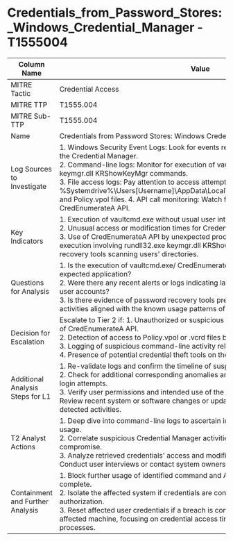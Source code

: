 # Credentials_from_Password_Stores:_Windows_Credential_Manager - T1555004

| Column Name | Value |
|-------------|-------|
| MITRE Tactic | Credential Access |
| MITRE TTP | T1555.004 |
| MITRE Sub-TTP | T1555.004 |
| Name | Credentials from Password Stores: Windows Credential Manager |
| Log Sources to Investigate | 1. Windows Security Event Logs: Look for events related to access or manipulation of the Credential Manager.<br>2. Command-line logs: Monitor for execution of vaultcmd.exe and rundll32.exe keymgr.dll KRShowKeyMgr commands.<br>3. File access logs: Pay attention to access attempts on %Systemdrive%\Users\[Username]\AppData\Local\Microsoft\[Vault/Credentials]\*.vcrd and Policy.vpol files. 4. API call monitoring: Watch for suspicious use of CredEnumerateA API. |
| Key Indicators | 1. Execution of vaultcmd.exe without usual user intervention.<br>2. Unusual access or modification times for Credential Manager-related files.<br>3. Use of CredEnumerateA API by unexpected processes or users. 4. Command execution involving rundll32.exe keymgr.dll KRShowKeyMgr. 5. Presence of password recovery tools scanning users' directories. |
| Questions for Analysis | 1. Is the execution of vaultcmd.exe/ CredEnumerateA by an authorized user or expected application?<br>2. Were there any recent alerts or logs indicating lateral movement or compromised user accounts?<br>3. Is there evidence of password recovery tools presence? 4. Are the observed activities aligned with the known usage patterns of the affected user or application? |
| Decision for Escalation | Escalate to Tier 2 if: 1. Unauthorized or suspicious execution of vaultcmd.exe or use of CredEnumerateA API.<br>2. Detection of access to Policy.vpol or .vcrd files by unapproved accounts.<br>3. Logging of suspicious command-line activity relating to rundll32.exe or keymgr.dll. 4. Presence of potential credential theft tools on the host. |
| Additional Analysis Steps for L1 | 1. Re-validate logs and confirm the timeline of suspicious activities.<br>2. Check for additional corresponding anomalies around the same period, like unusual login attempts.<br>3. Verify user permissions and intended use of the Credential Manager on the host. 4. Review recent system or software changes or updates which may correspond with detected activities. |
| T2 Analyst Actions | 1. Deep dive into command-line logs to ascertain intent and scope of vaultcmd.exe usage.<br>2. Correlate suspicious Credential Manager activities with other potential indicators of compromise.<br>3. Analyze retrieved credentials' access and modification history for anomalies. 4. Conduct user interviews or contact system owners to verify legitimate use cases. |
| Containment and Further Analysis | 1. Block further usage of identified command and API activity until investigation is complete.<br>2. Isolate the affected system if credentials are confirmed to be accessed without authorization.<br>3. Reset affected user credentials if a breach is confirmed. 4. Forensic analysis of the affected machine, focusing on credential access timelines and related suspicious processes. |
